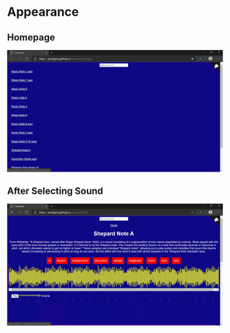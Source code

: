 # Appearance

## Homepage

![freesound-player's homepage as of 7:26 PM PST Thursday, August 13, 2020](https://github.com/amilajack/freesound-player/blob/master/screenshots/current-appearance-of-freesound-player's-homepage-2020-08-13-192528.jpg)

## After Selecting Sound

![freesound-player's appearance after selecting a sound as of 7:26 PM PST Thursday, August 13, 2020](https://github.com/amilajack/freesound-player/blob/master/screenshots/appearance-of-freesound-player-after-selecting-sound-2020-08-13-192709.jpg)